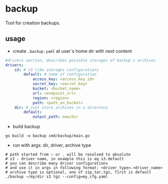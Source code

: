 # backup
Tool for creation backups.

## usage
* create `.backup.yaml` at user`s home dir with next content
```yaml
#drivers section, describes possible storages of backup`s archives
drivers:
    s3: # s3 like storages configurations
        default: # name of configuration 
            access_key: <access_key_id>
            secret_key: <secret_key>
            bucket: <bucket_name>
            url: <endpoint_url>
            region: <region>
            path: <path_on_bucket>
    dir: # just store archives in a directory
        default:
            output_path: new/dir
```
* build backup
```shell
go build -o backup cmd/backup/main.go
```
* run with args: dir, driver, archive type
```shell
# path started from ~ or . will be resolved to absolute
# s3 - driver name, in example this is eq s3.default
# you can describe many driver configurations 
# and use it in args in following format: <driver_type>.<driver_name>
# archive type is optional, one of zip,tar,tgz, first is default
./backup ~/my/dir s3 tgz --config=my_cfg.yaml
```
